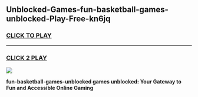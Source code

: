 
## Unblocked-Games-fun-basketball-games-unblocked-Play-Free-kn6jq
<h3>
<a href="https://premium76.site?title=fun-basketball-games-unblocked&ref=10A">CLICK TO PLAY</a></h3>
<hr>

<h3>
<a href="https://premium76.site?title=fun-basketball-games-unblocked&ref=10A">CLICK 2 PLAY</a>
  
</h3>

<a href="https://premium76.site?title=fun-basketball-games-unblocked&ref=10A"><img src="https://clearcache.store/games.png"></a>


**fun-basketball-games-unblocked games unblocked: Your Gateway to Fun and Accessible Online Gaming**
